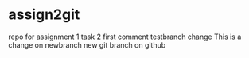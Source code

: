 # assign2git
repo for assignment 1 task 2
first comment
testbranch change
This is a change on newbranch
new git branch on github

